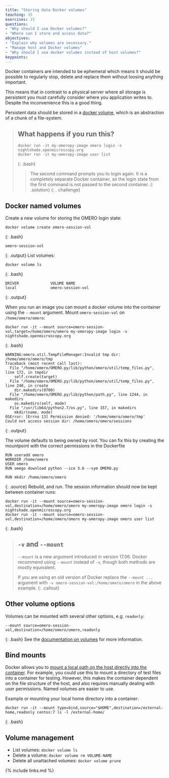 ```yaml
---
title: "Storing data Docker volumes"
teaching: 15
exercises: 15
questions:
- "Why should I use Docker volumes?"
- "Where can I store and access data?"
objectives:
- "Explain why volumes are necessary."
- "Manage host and Docker volumes"
- "Why should I use docker volumes instead of host volumes?"
keypoints:
---
```


Docker containers are intended to be ephemeral which means it should be possible to regularly stop, delete and replace them without loosing anything important.

This means that in contrast to a physical server where all storage is persistent you must carefully consider where you application writes to. Despite the inconvenience this is a good thing.

Persistent data should be stored in a [docker volume](https://docs.docker.com/engine/admin/volumes/volumes/), which is an abstraction of a chunk of a file-system.

> ## What happens if you run this?
>
> ~~~
> docker run -it my-omeropy-image omero login -s nightshade.openmicroscopy.org
> docker run -it my-omeropy-image user list
> ~~~
> {: .bash}
> > The second command prompts you to login again. It is a completely separate Docker container, so the login state from the first command is not passed to the second container.
> > {: .solution}
{: . challenge}

## Docker named volumes

Create a new volume for storing the OMERO login state:
~~~
docker volume create omero-session-vol
~~~
{: .bash}
~~~
omero-session-vol
~~~
{: .output}
List volumes:
~~~
docker volume ls
~~~
{: .bash}
~~~
DRIVER              VOLUME NAME
local               omero-session-vol
~~~
{: .output}

When you run an image you can mount a docker volume into the container using the `--mount` argument. Mount `omero-session-vol` on `/home/omero/omero`:
~~~
docker run -it --mount source=omero-session-vol,target=/home/omero/omero my-omeropy-image login -s nightshade.openmicroscopy.org
~~~
{: .bash}
~~~
WARNING:omero.util.TempFileManager:Invalid tmp dir: /home/omero/omero/tmp
Traceback (most recent call last):
  File "/home/omero/OMERO.py/lib/python/omero/util/temp_files.py", line 172, in tmpdir
    self.create(target)
  File "/home/omero/OMERO.py/lib/python/omero/util/temp_files.py", line 240, in create
    dir.makedirs(0700)
  File "/home/omero/OMERO.py/lib/python/path.py", line 1244, in makedirs
    os.makedirs(self, mode)
  File "/usr/lib64/python2.7/os.py", line 157, in makedirs
    mkdir(name, mode)
OSError: [Errno 13] Permission denied: '/home/omero/omero/tmp'
Could not access session dir: /home/omero/omero/sessions
~~~
{: .output}

The volume defaults to being owned by root. You can fix this by creating the mountpoint with the correct permissions in the Dockerfile
~~~
RUN useradd omero
WORKDIR /home/omero
USER omero
RUN omego download python --ice 3.6 --sym OMERO.py

RUN mkdir /home/omero/omero
~~~
{: .source}
Rebuild, and run. The session information should now be kept between container runs:
~~~
docker run -it --mount source=omero-session-vol,destination=/home/omero/omero my-omeropy-image omero login -s nightshade.openmicroscopy.org
docker run -it --mount source=omero-session-vol,destination=/home/omero/omero my-omeropy-image omero user list
~~~
{: .bash}

> ## `-v` and  `--mount`
>
> `--mount` is a new argument introduced in version 17.06. Docker recommend using `--mount` instead of `-v`, though both methods are mostly equivalent.
>
> If you are using an old version of Docker replace the `--mount ...` argument with `-v omero-session-vol:/home/omero/omero` in the above example.
{: .callout}


## Other volume options

Volumes can be mounted with several other options, e.g. `readonly`:
~~~
--mount source=omero-session-vol,destination=/home/omero/omero,readonly
~~~
{: .bash}
See the [documentation on volumes](https://docs.docker.com/engine/admin/volumes/volumes/) for more information.

## Bind mounts

Docker allows you to [mount a local path on the host directly into the container](https://docs.docker.com/engine/admin/volumes/bind-mounts/).
For example, you could use this to mount a directory of test files into a container for testing. However, this makes the container dependent on the file structure of the host, and also requires manually dealing with user permissions. Named volumes are easier to use.

Example or mounting your local home directory into a container:
~~~
docker run -it --mount type=bind,source="$HOME",destination=/external-home,readonly centos:7 ls -l /external-home/
~~~
{: .bash}

## Volume management

- List volumes: `docker volume ls`
- Delete a volume: `docker volume rm VOLUME-NAME`
- Delete all unattached volumes: `docker volume prune`


{% include links.md %}
